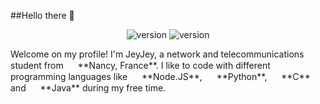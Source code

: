 ##Hello there 👋
<p align="center">
  <a>
    <img src="https://img.shields.io/badge/Status-active-red" alt="version">
  </a>
  <a>
     <img src="https://img.shields.io/badge/Repositories-11-blue" alt="version">
  </a>
</p>
Welcome on my profile! I'm JeyJey, a network and telecommunications student from <img src="https://img.icons8.com/color/1048/france-circular.png" width="15"/>  **Nancy, France**.
I like to code with different programming languages like <img src="https://img.icons8.com/fluency/512/node-js.png" width="15"/> **Node.JS**, <img src="https://img.icons8.com/color/2x/python.png" width="15"/> **Python**, <img src="https://img.icons8.com/color/2x/c-programming.png" width="15"/> **C** and <img src="https://img.icons8.com/color/2x/java-coffee-cup-logo.png" width="15"/> **Java** during my free time. 
